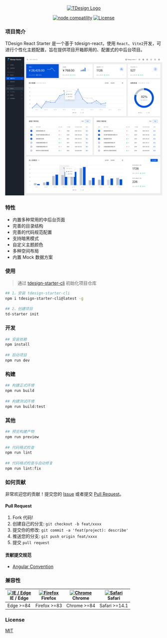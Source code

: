 <p style="display:flex; justify-content: center">

</p>
<p align="center">
  <a href="https://tdesign.tencent.com/starter/vue/#/dashboard/base" target="_blank">
    <img alt="TDesign Logo" width="200" src="https://tdesign.gtimg.com/starter/brand-logo.svg">
  </a>
</p>

<p align="center">
  <a href="https://nodejs.org/en/about/releases/"><img src="https://img.shields.io/node/v/vite.svg" alt="node compatility"></a>
  <a href="https://github.com/Tencent/tdesign-vue/blob/develop/LICENSE">
    <img src="https://img.shields.io/npm/l/tdesign-vue.svg?sanitize=true" alt="License">
  </a>
</p>

### 项目简介

TDesign React Starter 是一个基于 tdesign-react，使用 `React`、`Vite2`开发，可进行个性化主题配置，旨在提供项目开箱即用的、配置式的中后台项目。

<img src="docs/docs-starter.png">

### 特性

- 内置多种常用的中后台页面
- 完善的目录结构
- 完善的代码规范配置
- 支持暗黑模式
- 自定义主题颜色
- 多种空间布局
- 内置 Mock 数据方案

### 使用

> 通过 [tdesign-starter-cli](https://www.npmjs.com/package/tdesign-starter-cli) 初始化项目仓库

```bash
## 1、安装 tdesign-starter-cli
npm i tdesign-starter-cli@latest -g

## 2、创建项目
td-starter init
```

### 开发

```bash
## 安装依赖
npm install

## 启动项目
npm run dev
```

### 构建

```bash
## 构建正式环境
npm run build

## 构建测试环境
npm run build:test
```

### 其他

```bash
## 预览构建产物
npm run preview

## 代码格式检查
npm run lint

## 代码格式检查与自动修复
npm run lint:fix

```

### 如何贡献

非常欢迎您的贡献！提交您的 [Issue](https://github.com/tencent/tdesign-react-starter/issues/new/choose) 或者提交 [Pull Request](https://github.com/Tencent/tdesign-react-starter/pulls)。

#### Pull Request

1. Fork 代码!
2. 创建自己的分支: `git checkout -b feat/xxxx`
3. 提交你的修改: `git commit -a 'feat(project): describe'`
4. 推送您的分支: `git push origin feat/xxxx`
5. 提交 `pull request`

#### 贡献提交规范

- [Angular Convention](https://github.com/conventional-changelog/conventional-changelog/tree/master/packages/conventional-changelog-angular)


### 兼容性

| [<img src="https://raw.githubusercontent.com/alrra/browser-logos/master/src/edge/edge_48x48.png" alt="IE / Edge" width="24px" height="24px" />](http://godban.github.io/browsers-support-badges/)</br> IE / Edge | [<img src="https://raw.githubusercontent.com/alrra/browser-logos/master/src/firefox/firefox_48x48.png" alt="Firefox" width="24px" height="24px" />](http://godban.github.io/browsers-support-badges/)</br>Firefox | [<img src="https://raw.githubusercontent.com/alrra/browser-logos/master/src/chrome/chrome_48x48.png" alt="Chrome" width="24px" height="24px" />](http://godban.github.io/browsers-support-badges/)</br>Chrome | [<img src="https://raw.githubusercontent.com/alrra/browser-logos/master/src/safari/safari_48x48.png" alt="Safari" width="24px" height="24px" />](http://godban.github.io/browsers-support-badges/)</br>Safari |
| ---------------------------------------------------------------------------------------------------------------------------------------------------------------------------------------------------------------- | ----------------------------------------------------------------------------------------------------------------------------------------------------------------------------------------------------------------- | ------------------------------------------------------------------------------------------------------------------------------------------------------------------------------------------------------------- | ------------------------------------------------------------------------------------------------------------------------------------------------------------------------------------------------------------- |
| Edge >=84                                                                                                                                                                                                        | Firefox >=83                                                                                                                                                                                                      | Chrome >=84                                                                                                                                                                                                   | Safari >=14.1                                                                                                                                                                                                   |

### License

[MIT](./LICENSE)
